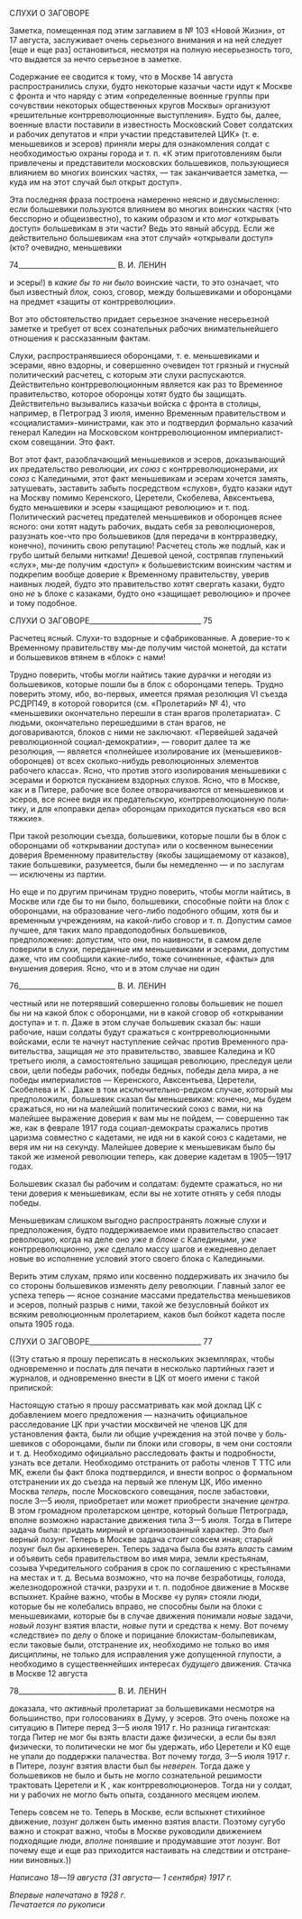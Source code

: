 СЛУХИ О ЗАГОВОРЕ

Заметка, помещенная под этим заглавием в № 103 «Новой Жизни», от 17 августа, за­служивает очень серьезного внимания и на ней следует [еще и еще раз] остановиться, несмотря на полную несерьезность того, что выдается за нечто серьезное в заметке.

Содержание ее сводится к тому, что в Москве 14 августа распространились слухи, будто некоторые казачьи части идут к Москве с фронта и что наряду с этим «опреде­ленные военные группы при сочувствии некоторых общественных кругов Москвы» ор­ганизуют «решительные контрреволюционные выступления». Будто бы, далее, военные власти поставили в известность Московский Совет солдатских и рабочих депутатов и «при участии представителей ЦИК» (т. е. меньшевиков и эсеров) приняли меры для оз­накомления солдат с необходимостью охраны города и т. п. «К этим приготовлениям были привлечены и представители московских большевиков, пользующиеся влиянием во многих воинских частях, — так заканчивается заметка, — куда им на этот случай был открыт доступ».

Эта последняя фраза построена намеренно неясно и двусмысленно: если большевики пользуются влиянием во многих воинских частях (что бесспорно и общеизвестно), то каким образом и кто _мог_ «открывать доступ» большевикам в эти части? Ведь это явный абсурд. Если же действительно большевикам «на этот случай» «открывали доступ» (кто? очевидно, меньшевики

  

74___________________________ В. И. ЛЕНИН

и эсеры!) в _какие бы то ни было_ воинские части, то это означает, что был известный _блок,_ союз, сговор, между большевиками и оборонцами на предмет «защиты от контр­революции».

Вот это обстоятельство придает серьезное значение несерьезной заметке и требует от всех сознательных рабочих внимательнейшего отношения к рассказанным фактам.

Слухи, распространявшиеся оборонцами, т. е. меньшевиками и эсерами, явно вздор­ны, и совершенно очевиден тот грязный и гнусный политический расчетец, с которым эти слухи распускаются. Действительно контрреволюционным является как раз то Временное правительство, которое оборонцы хотят будто бы защищать. Действительно вызывались казачьи войска с фронта в столицы, например, в Петроград 3 июля, именно Временным правительством и «социалистами»-министрами, как это и подтвердил фор­мально казачий генерал Каледин на Московском контрреволюционном империалист­ском совещании. Это факт.

Вот этот факт, разоблачающий меньшевиков и эсеров, доказывающий их предатель­ство революции, _их союз_ с контрреволюционерами, _их союз_ с Каледиными, этот факт меньшевикам и эсерам хочется замять, затушевать, заставить забыть посредством «слу­хов», будто казаки идут на Москву помимо Керенского, Церетели, Скобелева, Авксен­тьева, будто меньшевики и эсеры «защищают революцию» и т. под. Политический рас­четец предателей меньшевиков и оборонцев яснее ясного: они хотят надуть рабочих, выдать себя за революционеров, разузнать кое-что про большевиков (для передачи в контрразведку, конечно), починить свою репутацию! Расчетец столь же подлый, как и грубо шитый белыми нитками! Дешевой ценой, состряпав глупенький «слух», мы-де получим «доступ» к большевистским воинским частям и подкрепим вообще доверие к Временному правительству, уверив наивных людей, будто это правительство хотят свергать казаки, будто оно _не ъ_ блоке с казаками, будто оно «защищает революцию» и прочее и тому подобное.

  

СЛУХИ О ЗАГОВОРЕ_______________________________ 75

Расчетец ясный. Слухи-то вздорные и сфабрикованные. А доверие-то к Временному правительству мы-де получим чистой монетой, да кстати и большевиков втянем в «блок» с нами!

Трудно поверить, чтобы могли найтись такие дурачки и негодяи из большевиков, ко­торые пошли бы в блок с оборонцами теперь. Трудно поверить этому, ибо, во-первых, имеется прямая резолюция VI съезда РСДРП49, в которой говорится (см. «Пролета­рий» № 4), что «меньшевики окончательно перешли в стан врагов пролетариата». С людьми, окончательно перешедшими в стан врагов, не договариваются, блоков с ними не заключают. «Первейшей задачей революционной социал-демократии», — говорит далее та же резолюция, — является «полнейшее изолирование их (меньшевиков-оборонцев) от всех сколько-нибудь революционных элементов рабочего класса». Ясно, что против этого изолирования меньшевики с эсерами и борются пусканием вздорных слухов. Ясно, что в Москве, как и в Питере, рабочие все более отворачиваются от меньшевиков и эсеров, все яснее видя их предательскую, контрреволюционную поли­тику, и для «поправки дела» оборонцам приходится пускаться «во вся тяжкие».

При такой резолюции съезда, большевики, которые пошли бы в блок с оборонцами об «открывании доступа» или о косвенном вынесении доверия Временному правитель­ству (якобы защищаемому от казаков), такие большевики, разумеется, были бы немед­ленно — и по заслугам — исключены из партии.

Но еще и по другим причинам трудно поверить, чтобы могли найтись, в Москве или где бы то ни было, большевики, способные пойти на блок с оборонцами, на образова­ние чего-либо подобного общим, хотя бы и временным учреждениям, на какой-либо сговор и т. п. Допустим самое лучшее, для таких мало правдоподобных большевиков, предположение: допустим, что они, по наивности, в самом деле поверили в слухи, пе­реданные им меньшевиками и эсерами, допустим даже, что им сообщили какие-либо, тоже сочиненные, «факты» для внушения доверия. Ясно, что и в этом случае ни один

  

76___________________________ В. И. ЛЕНИН

честный или не потерявший совершенно головы большевик не пошел бы ни на какой блок с оборонцами, ни в какой сговор об «открывании доступа» и т. п. Даже в этом случае большевик сказал бы: наши рабочие, наши солдаты будут сражаться с контрре­волюционными войсками, если те начнут наступление сейчас против Временного пра­вительства, защищая _не_ это правительство, звавшее Каледина и К0 третьего июля, а са­мостоятельно защищая революцию, преследуя цели свои, цели победы рабочих, победы бедных, победы дела мира, а не победы империалистов — Керенского, Авксентьева, Церетели, Скобелева и К . Даже в том исключительно-редком случае, который мы предположили, большевик сказал бы меньшевикам: конечно, мы будем сражаться, но ни на малейший политический союз с вами, ни на малейшее выражение доверия к вам мы не пойдем, — совершенно так же, как в феврале 1917 года социал-демократы сра­жались против царизма совместно с кадетами, не идя ни в какой союз с кадетами, не веря им ни на секунду. Малейшее доверие к меньшевикам было бы такой же изменой революции теперь, как доверие кадетам в 1905—1917 годах.

Большевик сказал бы рабочим и солдатам: будемте сражаться, но ни тени доверия к меньшевикам, если вы не хотите отнять у себя плоды победы.

Меньшевикам слишком выгодно распространять ложные слухи и предположения, будто поддерживаемое ими правительство спасает революцию, когда на деле оно _уже в_ _блоке_ с Каледиными, _уже_ контрреволюционно, _уже_ сделало массу шагов и ежедневно делает новые во исполнение условий этого своего блока с Каледиными.

Верить этим слухам, прямо или косвенно поддерживать их значило бы со стороны большевиков изменять делу революции. Главный залог ее успеха теперь — ясное соз­нание массами предательства меньшевиков и эсеров, полный разрыв с ними, такой же безусловный бойкот их всяким революционным пролетарием, каков был бойкот кадета после опыта 1905 года.

  

СЛУХИ О ЗАГОВОРЕ_______________________________ 77

((Эту статью я прошу переписать в нескольких экземплярах, чтобы одновременно и послать для печати в несколько партийных газет и журналов, и одновременно внести в ЦК от моего имени с такой припиской:

Настоящую статью я прошу рассматривать как мой доклад ЦК с добавлением моего предложения — назначить официальное расследование ЦК при участии москвичей не членов ЦК для установления факта, были ли общие учреждения на этой почве у боль­шевиков с оборонцами, были ли блоки или сговоры, в чем они состояли и т. д. Необхо­димо официально расследовать факты и подробности, узнать все детали. Необходимо отстранить от работы членов Τ TTC или МК, ежели бы факт блока подтвердился, и внести вопрос о формальном отстранении их до съезда на первый же пленум ЦК, Ибо именно Москва _теперь,_ после Московского совещания, после забастовки, после 3—5 июля, приобретает или может приобрести значение _центра._ В этом громадном пролетарском центре, который больше Петрограда, вполне возможно нарастание движения типа 3—5 июля. Тогда в Питере задача была: придать мирный и организованный характер. Это _был_ верный лозунг. Теперь в Москве задача _стоит_ совсем иная; старый лозунг был бы архиневерен. Теперь задача была бы _взять власть_ самим и объявить себя правительст­вом во имя мира, земли крестьянам, созыва Учредительного собрания в срок по согла­шению с крестьянами на местах и т. д. Весьма возможно, что на почве безработицы, голода, железнодорожной стачки, разрухи и т. п. подобное движение в Москве вспых­нет. Крайне важно, чтобы в Москве «у руля» стояли люди, которые бы не колебались вправо, не способны были на блоки с меньшевиками, которые бы в случае движения понимали _новые_ задачи, _новый_ лозунг взятия власти, _новые_ пути и средства к нему. Вот почему «следствие» по делу о блоке и порицание блокистам-болыпевикам, если тако­вые были, отстранение их, необходимо не только во имя дисциплины, не только для исправления уже допущенной глупости, а необходимо в существеннейших интересах _будущего_ движения. Стачка в Москве 12 августа

  

78___________________________ В. И. ЛЕНИН

доказала, что _активный_ пролетариат за большевиками несмотря на большинство, при голосованиях в Думу, у эсеров. Это очень похоже на ситуацию в Питере перед 3—5 июля 1917 г. Но разница гигантская: тогда Питер не мог бы взять власти даже физиче­ски, а если бы взял физически, то политически не мог бы удержать, ибо Церетели и К0 еще не упали до поддержки палачества. Вот почему _тогда,_ 3—5 июля 1917 г. в Питере, лозунг взятия власти был бы _неверен._ Тогда даже у большевиков не было и быть не могло сознательной решимости трактовать Церетели и К , как контрреволюционеров. Тогда ни у солдат, ни у рабочих не могло быть опыта, созданного месяцем июлем.

Теперь совсем не то. Теперь в Москве, если вспыхнет стихийное движение, лозунг должен быть именно взятия власти. Поэтому сугубо важно и стократ важно, чтобы в Москве руководили движением подходящие люди, _вполне_ понявшие и продумавшие этот лозунг. Вот почему еще и еще раз приходится настаивать на следствии и отстране­нии виновных.))

_Написано 18_—_19 августа (31 августа_— _1 сентября) 1917 г._

_Впервые напечатано в 1928 г.                                                              Печатается по рукописи_